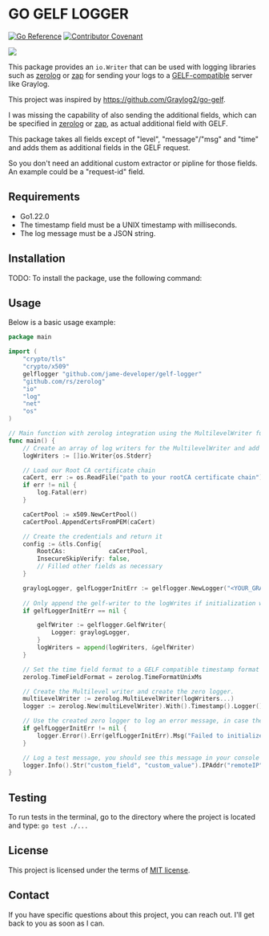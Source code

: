 # GO GELF LOGGER

[![Go Reference](https://pkg.go.dev/badge/github.com/jame-developer/gelf-logger.svg)](https://pkg.go.dev/<github.com/yourusername/yourproject>) [![Contributor Covenant](https://img.shields.io/badge/Contributor%20Covenant-2.1-4baaaa.svg)](CODE_OF_CONDUCT.md)

[![](https://img.shields.io/badge/Go-00ADD8?style=for-the-badge&logo=go&logoColor=white)](https://go.dev/)

This package provides an `io.Writer` that can be used with logging libraries such as [zerolog](https://github.com/rs/zerolog) or [zap](https://github.com/uber-go/zap) for sending your logs to a [GELF-compatible](https://go2docs.graylog.org/5-0/getting_in_log_data/gelf.html?tocpath=Getting%20in%20Logs%7CLog%20Sources%7CGELF%7C_____0#GELFPayloadSpecification) server like Graylog.

This project was inspired by https://github.com/Graylog2/go-gelf.

I was missing the capability of also sending the additional fields, which can be specified in [zerolog](https://github.com/rs/zerolog) or [zap](https://github.com/uber-go/zap), as actual additional field with GELF.

This package takes all fields except of "level", "message"/"msg" and "time" and adds them as additional fields in the GELF request.

So you don't need an additional custom extractor or pipline for those fields. An example could be a "request-id" field.

## Requirements

- Go1.22.0
- The timestamp field must be a UNIX timestamp with milliseconds.
- The log message must be a JSON string.

## Installation

TODO: To install the package, use the following command:


## Usage

Below is a basic usage example:

```go
package main

import (
	"crypto/tls"
	"crypto/x509"
	gelflogger "github.com/jame-developer/gelf-logger"
	"github.com/rs/zerolog"
	"io"
	"log"
	"net"
	"os"
)

// Main function with zerolog integration using the MultilevelWriter func.
func main() {
	// Create an array of log writers for the MultilevelWriter and add `os.Stderr` as default.
	logWriters := []io.Writer{os.Stderr}

	// Load our Root CA certificate chain
	caCert, err := os.ReadFile("path to your rootCA certificate chain")
	if err != nil {
		log.Fatal(err)
	}

	caCertPool := x509.NewCertPool()
	caCertPool.AppendCertsFromPEM(caCert)

	// Create the credentials and return it
	config := &tls.Config{
		RootCAs:            caCertPool,
		InsecureSkipVerify: false,
		// Filled other fields as necessary
	}

	graylogLogger, gelfLoggerInitErr := gelflogger.NewLogger("<YOUR_GRAYLOG_SERVER>:12201", true, config)
	
	// Only append the gelf-writer to the logWrites if initialization was successful.
	if gelfLoggerInitErr == nil {

		gelfWriter := gelflogger.GelfWriter{
			Logger: graylogLogger,
		}
		logWriters = append(logWriters, &gelfWriter)
	}

	// Set the time field format to a GELF compatible timestamp format see also https://go2docs.graylog.org/5-0/getting_in_log_data/gelf.html?tocpath=Getting%20in%20Logs%7CLog%20Sources%7CGELF%7C_____0#GELFPayloadSpecification
	zerolog.TimeFieldFormat = zerolog.TimeFormatUnixMs

	// Create the Multilevel writer and create the zero logger.
	multiLevelWriter := zerolog.MultiLevelWriter(logWriters...)
	logger := zerolog.New(multiLevelWriter).With().Timestamp().Logger()

	// Use the created zero logger to log an error message, in case the initialization of the GELF-logger failed
	if gelfLoggerInitErr != nil {
		logger.Error().Err(gelfLoggerInitErr).Msg("Failed to initialize GELF logger.")
	}

	// Log a test message, you should see this message in your console and on the server you specified above.
	logger.Info().Str("custom_field", "custom_value").IPAddr("remoteIP", net.ParseIP("192.168.0.1")).Msg("This is a test log message with zerolog2")
}


```

## Testing

To run tests in the terminal, go to the directory where the project is located and type: `go test ./...`

## License

This project is licensed under the terms of [MIT license](LICENCE.md).

## Contact

If you have specific questions about this project, you can reach out. I'll get back to you as soon as I can.